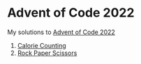 # Advent of Code 2022

My solutions to [Advent of Code 2022](https://adventofcode.com)

1. [Calorie Counting](/rust/src/d1)
1. [Rock Paper Scissors](/rust/src/d2)